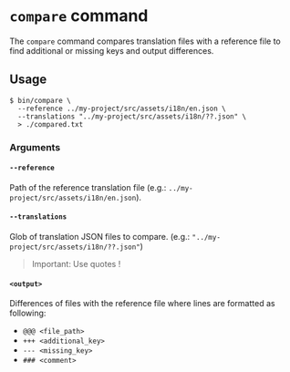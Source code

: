 # `compare` command

The `compare` command compares translation files with a reference file to find additional or missing keys and output differences.

## Usage

    $ bin/compare \
      --reference ../my-project/src/assets/i18n/en.json \
      --translations "../my-project/src/assets/i18n/??.json" \
      > ./compared.txt

### Arguments

#### `--reference`

Path of the reference translation file (e.g.: `../my-project/src/assets/i18n/en.json`).

#### `--translations`

Glob of translation JSON files to compare. (e.g.: `"../my-project/src/assets/i18n/??.json"`)

> Important: Use quotes !

#### `<output>`

Differences of files with the reference file where lines are formatted as following:

- `@@@ <file_path>`
- `+++ <additional_key>`
- `--- <missing_key>`
- `### <comment>`
